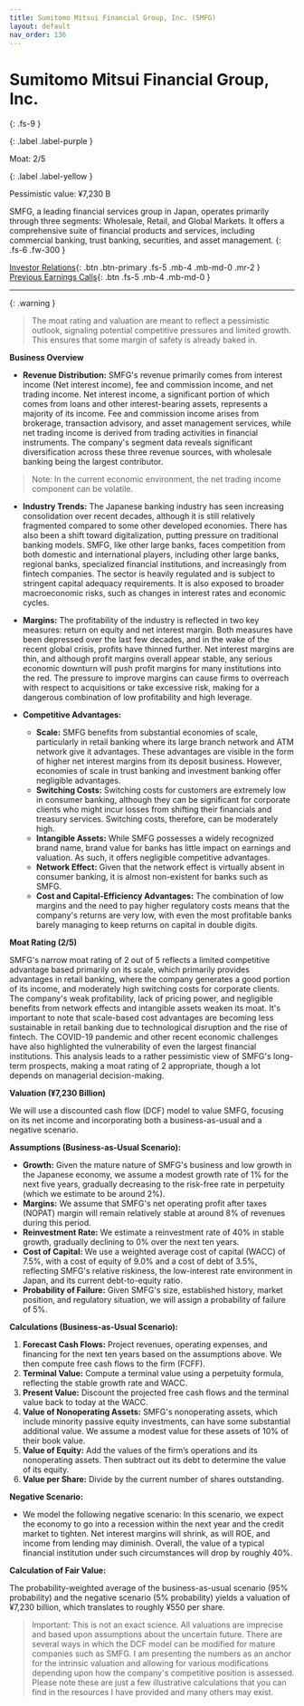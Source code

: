 ```yaml
---
title: Sumitomo Mitsui Financial Group, Inc. (SMFG)
layout: default
nav_order: 136
---
```


# Sumitomo Mitsui Financial Group, Inc.
{: .fs-9 }

{: .label .label-purple }

Moat: 2/5

{: .label .label-yellow }

Pessimistic value: ¥7,230 B

SMFG, a leading financial services group in Japan, operates primarily through three segments: Wholesale, Retail, and Global Markets. It offers a comprehensive suite of financial products and services, including commercial banking, trust banking, securities, and asset management.
{: .fs-6 .fw-300 }

[Investor Relations](https://www.google.com/search?q=SMFG+investor+relations){: .btn .btn-primary .fs-5 .mb-4 .mb-md-0 .mr-2 }
[Previous Earnings Calls](https://discountingcashflows.com/company/SMFG/transcripts/){: .btn .fs-5 .mb-4 .mb-md-0 }

---

{: .warning } 
>The moat rating and valuation are meant to reflect a pessimistic outlook, signaling potential competitive pressures and limited growth. This ensures that some margin of safety is already baked in.



**Business Overview**

* **Revenue Distribution:** SMFG's revenue primarily comes from interest income (Net interest income), fee and commission income, and net trading income. Net interest income, a significant portion of which comes from loans and other interest-bearing assets, represents a majority of its income.  Fee and commission income arises from brokerage, transaction advisory, and asset management services, while net trading income is derived from trading activities in financial instruments. The company's segment data reveals significant diversification across these three revenue sources, with wholesale banking being the largest contributor. 

>  Note: In the current economic environment, the net trading income component can be volatile.

* **Industry Trends:** The Japanese banking industry has seen increasing consolidation over recent decades, although it is still relatively fragmented compared to some other developed economies. There has also been a shift toward digitalization, putting pressure on traditional banking models.  SMFG, like other large banks, faces competition from both domestic and international players, including other large banks, regional banks, specialized financial institutions, and increasingly from fintech companies.  The sector is heavily regulated and is subject to stringent capital adequacy requirements.  It is also exposed to broader macroeconomic risks, such as changes in interest rates and economic cycles.

* **Margins:** The profitability of the industry is reflected in two key measures: return on equity and net interest margin. Both measures have been depressed over the last few decades, and in the wake of the recent global crisis, profits have thinned further. Net interest margins are thin, and although profit margins overall appear stable, any serious economic downturn will push profit margins for many institutions into the red. The pressure to improve margins can cause firms to overreach with respect to acquisitions or take excessive risk, making for a dangerous combination of low profitability and high leverage.

* **Competitive Advantages:**
    * **Scale:** SMFG benefits from substantial economies of scale, particularly in retail banking where its large branch network and ATM network give it advantages. These advantages are visible in the form of higher net interest margins from its deposit business. However, economies of scale in trust banking and investment banking offer negligible advantages.
    * **Switching Costs:** Switching costs for customers are extremely low in consumer banking, although they can be significant for corporate clients who might incur losses from shifting their financials and treasury services. Switching costs, therefore, can be moderately high.
    * **Intangible Assets:**  While SMFG possesses a widely recognized brand name, brand value for banks has little impact on earnings and valuation. As such, it offers negligible competitive advantages.
    * **Network Effect:**  Given that the network effect is virtually absent in consumer banking, it is almost non-existent for banks such as SMFG.
    * **Cost and Capital-Efficiency Advantages:** The combination of low margins and the need to pay higher regulatory costs means that the company's returns are very low, with even the most profitable banks barely managing to keep returns on capital in double digits.


**Moat Rating (2/5)**

SMFG's narrow moat rating of 2 out of 5 reflects a limited competitive advantage based primarily on its scale, which primarily provides advantages in retail banking, where the company generates a good portion of its income, and moderately high switching costs for corporate clients.  The company's weak profitability, lack of pricing power, and negligible benefits from network effects and intangible assets weaken its moat. It's important to note that scale-based cost advantages are becoming less sustainable in retail banking due to technological disruption and the rise of fintech. The COVID-19 pandemic and other recent economic challenges have also highlighted the vulnerability of even the largest financial institutions. This analysis leads to a rather pessimistic view of SMFG's long-term prospects, making a moat rating of 2 appropriate, though a lot depends on managerial decision-making.



**Valuation (¥7,230 Billion)**

We will use a discounted cash flow (DCF) model to value SMFG, focusing on its net income and incorporating both a business-as-usual and a negative scenario.

**Assumptions (Business-as-Usual Scenario):**

* **Growth:**  Given the mature nature of SMFG's business and low growth in the Japanese economy, we assume a modest growth rate of 1% for the next five years, gradually decreasing to the risk-free rate in perpetuity (which we estimate to be around 2%). 
* **Margins:** We assume that SMFG's net operating profit after taxes (NOPAT) margin will remain relatively stable at around 8% of revenues during this period.
* **Reinvestment Rate:**  We estimate a reinvestment rate of 40% in stable growth, gradually declining to 0% over the next ten years.
* **Cost of Capital:** We use a weighted average cost of capital (WACC) of 7.5%, with a cost of equity of 9.0% and a cost of debt of 3.5%, reflecting SMFG's relative riskiness, the low-interest rate environment in Japan, and its current debt-to-equity ratio.
* **Probability of Failure:** Given SMFG's size, established history, market position, and regulatory situation, we will assign a probability of failure of 5%.



**Calculations (Business-as-Usual Scenario):**

1. **Forecast Cash Flows:**  Project revenues, operating expenses, and financing for the next ten years based on the assumptions above. We then compute free cash flows to the firm (FCFF).
2. **Terminal Value:**  Compute a terminal value using a perpetuity formula, reflecting the stable growth rate and WACC.
3. **Present Value:** Discount the projected free cash flows and the terminal value back to today at the WACC.
4. **Value of Nonoperating Assets:** SMFG's nonoperating assets, which include minority passive equity investments, can have some substantial additional value. We assume a modest value for these assets of 10% of their book value.
5. **Value of Equity:**  Add the values of the firm’s operations and its nonoperating assets. Then subtract out its debt to determine the value of its equity.
6. **Value per Share:** Divide by the current number of shares outstanding.  


**Negative Scenario:**

* We model the following negative scenario:  In this scenario, we expect the economy to go into a recession within the next year and the credit market to tighten. Net interest margins will shrink, as will ROE, and income from lending may diminish. Overall, the value of a typical financial institution under such circumstances will drop by roughly 40%.


**Calculation of Fair Value:**

The probability-weighted average of the business-as-usual scenario (95% probability) and the negative scenario (5% probability) yields a valuation of ¥7,230 billion, which translates to roughly ¥550 per share.  

> Important: This is not an exact science. All valuations are imprecise and based upon assumptions about the uncertain future. There are several ways in which the DCF model can be modified for mature companies such as SMFG. I am presenting the numbers as an anchor for the intrinsic valuation and allowing for various modifications depending upon how the company's competitive position is assessed. Please note these are just a few illustrative calculations that you can find in the resources I have provided and many others may exist.